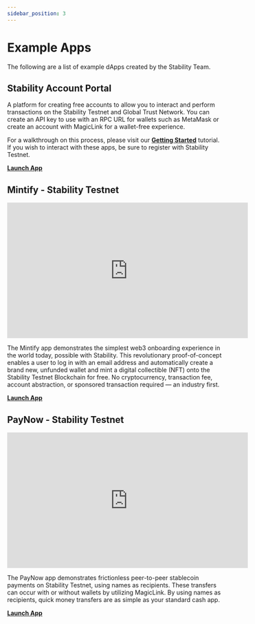 ```yaml
---
sidebar_position: 3
---
```


# Example Apps

The following are a list of example dApps created by the Stability Team.

## Stability Account Portal

A platform for creating free accounts to allow you to interact and perform transactions on the Stability Testnet and Global Trust Network. You can create an API key to use with an RPC URL for wallets such as MetaMask or create an account with MagicLink for a wallet-free experience.

For a walkthrough on this process, please visit our [**Getting Started**](../users/getting_started.md) tutorial. If you wish to interact with these apps, be sure to register with Stability Testnet.

[**Launch App**](https://account.stabilityprotocol.com)

## Mintify - Stability Testnet

<iframe width="560" height="315" src="https://www.youtube.com/embed/HADeAppAUaM" frameborder="0" allow="accelerometer; autoplay; clipboard-write; encrypted-media; gyroscope; picture-in-picture" allowfullscreen></iframe>

The Mintify app demonstrates the simplest web3 onboarding experience in the world today, possible with Stability. This revolutionary proof-of-concept enables a user to log in with an email address and automatically create a brand new, unfunded wallet and mint a digital collectible (NFT) onto the Stability Testnet Blockchain for free. No cryptocurrency, transaction fee, account abstraction, or sponsored transaction required — an industry first.

[**Launch App**](https://mintify.stabilityprotocol.com)

## PayNow - Stability Testnet

<iframe width="560" height="315" src="https://www.youtube.com/embed/YxlRBvmjdTM" frameborder="0" allow="accelerometer; autoplay; clipboard-write; encrypted-media; gyroscope; picture-in-picture" allowfullscreen></iframe>

The PayNow app demonstrates frictionless peer-to-peer stablecoin payments on Stability Testnet, using names as recipients. These transfers can occur with or without wallets by utilizing MagicLink. By using names as recipients, quick money transfers are as simple as your standard cash app.

[**Launch App**](https://paynow.stabilityprotocol.com)

